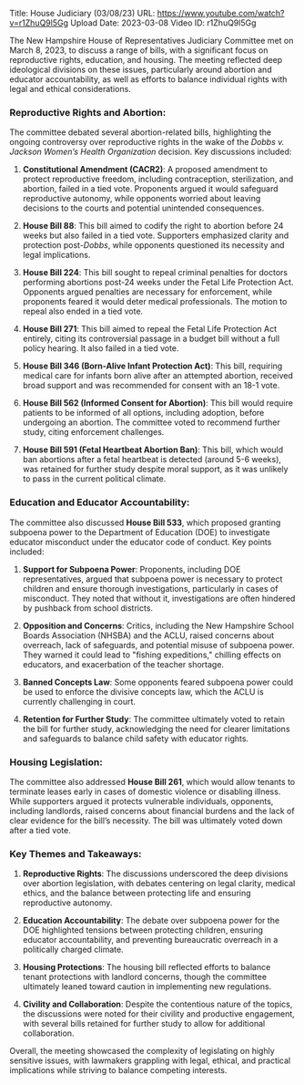 Title: House Judiciary (03/08/23)
URL: https://www.youtube.com/watch?v=r1ZhuQ9l5Gg
Upload Date: 2023-03-08
Video ID: r1ZhuQ9l5Gg

The New Hampshire House of Representatives Judiciary Committee met on March 8, 2023, to discuss a range of bills, with a significant focus on reproductive rights, education, and housing. The meeting reflected deep ideological divisions on these issues, particularly around abortion and educator accountability, as well as efforts to balance individual rights with legal and ethical considerations.

### **Reproductive Rights and Abortion:**
The committee debated several abortion-related bills, highlighting the ongoing controversy over reproductive rights in the wake of the *Dobbs v. Jackson Women’s Health Organization* decision. Key discussions included:

1. **Constitutional Amendment (CACR2)**: A proposed amendment to protect reproductive freedom, including contraception, sterilization, and abortion, failed in a tied vote. Proponents argued it would safeguard reproductive autonomy, while opponents worried about leaving decisions to the courts and potential unintended consequences.

2. **House Bill 88**: This bill aimed to codify the right to abortion before 24 weeks but also failed in a tied vote. Supporters emphasized clarity and protection post-*Dobbs*, while opponents questioned its necessity and legal implications.

3. **House Bill 224**: This bill sought to repeal criminal penalties for doctors performing abortions post-24 weeks under the Fetal Life Protection Act. Opponents argued penalties are necessary for enforcement, while proponents feared it would deter medical professionals. The motion to repeal also ended in a tied vote.

4. **House Bill 271**: This bill aimed to repeal the Fetal Life Protection Act entirely, citing its controversial passage in a budget bill without a full policy hearing. It also failed in a tied vote.

5. **House Bill 346 (Born-Alive Infant Protection Act)**: This bill, requiring medical care for infants born alive after an attempted abortion, received broad support and was recommended for consent with an 18-1 vote.

6. **House Bill 562 (Informed Consent for Abortion)**: This bill would require patients to be informed of all options, including adoption, before undergoing an abortion. The committee voted to recommend further study, citing enforcement challenges.

7. **House Bill 591 (Fetal Heartbeat Abortion Ban)**: This bill, which would ban abortions after a fetal heartbeat is detected (around 5-6 weeks), was retained for further study despite moral support, as it was unlikely to pass in the current political climate.

### **Education and Educator Accountability:**
The committee also discussed **House Bill 533**, which proposed granting subpoena power to the Department of Education (DOE) to investigate educator misconduct under the educator code of conduct. Key points included:

1. **Support for Subpoena Power**: Proponents, including DOE representatives, argued that subpoena power is necessary to protect children and ensure thorough investigations, particularly in cases of misconduct. They noted that without it, investigations are often hindered by pushback from school districts.

2. **Opposition and Concerns**: Critics, including the New Hampshire School Boards Association (NHSBA) and the ACLU, raised concerns about overreach, lack of safeguards, and potential misuse of subpoena power. They warned it could lead to "fishing expeditions," chilling effects on educators, and exacerbation of the teacher shortage.

3. **Banned Concepts Law**: Some opponents feared subpoena power could be used to enforce the divisive concepts law, which the ACLU is currently challenging in court.

4. **Retention for Further Study**: The committee ultimately voted to retain the bill for further study, acknowledging the need for clearer limitations and safeguards to balance child safety with educator rights.

### **Housing Legislation:**
The committee also addressed **House Bill 261**, which would allow tenants to terminate leases early in cases of domestic violence or disabling illness. While supporters argued it protects vulnerable individuals, opponents, including landlords, raised concerns about financial burdens and the lack of clear evidence for the bill’s necessity. The bill was ultimately voted down after a tied vote.

### **Key Themes and Takeaways:**
1. **Reproductive Rights**: The discussions underscored the deep divisions over abortion legislation, with debates centering on legal clarity, medical ethics, and the balance between protecting life and ensuring reproductive autonomy.

2. **Education Accountability**: The debate over subpoena power for the DOE highlighted tensions between protecting children, ensuring educator accountability, and preventing bureaucratic overreach in a politically charged climate.

3. **Housing Protections**: The housing bill reflected efforts to balance tenant protections with landlord concerns, though the committee ultimately leaned toward caution in implementing new regulations.

4. **Civility and Collaboration**: Despite the contentious nature of the topics, the discussions were noted for their civility and productive engagement, with several bills retained for further study to allow for additional collaboration.

Overall, the meeting showcased the complexity of legislating on highly sensitive issues, with lawmakers grappling with legal, ethical, and practical implications while striving to balance competing interests.